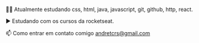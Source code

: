 
👨‍💻 Atualmente estudando css, html, java, javascript, git, github, http, react.

▶️ Estudando com os cursos da rocketseat.

📫 Como entrar em contato comigo  andretcrs@gmail.com



